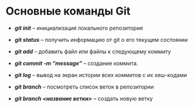 # Основные команды Git

* ***git init*** – инициализация локального репозитория

* ***git status*** – получить информацию от git о его текущем состоянии

* ***git add*** – добавить файл или файлы к следующему коммиту

* ***git commit -m “message”*** – создание коммита.

* ***git log*** – вывод на экран истории всех коммитов с их хеш-кодами

* ***git branch*** – посмотреть список веток в репозитории

* ***git branch <название ветки>*** – создать новую ветку